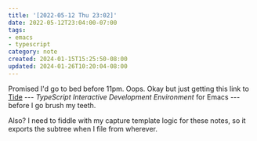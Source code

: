 ```yaml
---
title: '[2022-05-12 Thu 23:02]'
date: 2022-05-12T23:04:00-07:00
tags:
- emacs
- typescript
category: note
created: 2024-01-15T15:25:50-08:00
updated: 2024-01-26T10:20:04-08:00
---
```


Promised I'd go to bed before 11pm. Oops. Okay but just getting this link to [Tide](https://github.com/ananthakumaran/tide) --- *TypeScript Interactive Development Environment* for Emacs --- before I go brush my teeth.

Also? I need to fiddle with my capture template logic for these notes, so it exports the subtree when I file from wherever.
